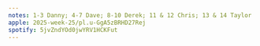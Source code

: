 ```yaml
---
notes: 1-3 Danny; 4-7 Dave; 8-10 Derek; 11 & 12 Chris; 13 & 14 Taylor
apple: 2025-week-25/pl.u-GgA5zBRHD27Rej
spotify: 5jvZndYOd0jwYRV1HCKFut
---
```

